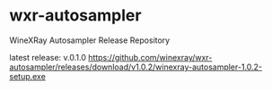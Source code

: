 # wxr-autosampler
WineXRay Autosampler Release Repository

latest release: v.0.1.0 https://github.com/winexray/wxr-autosampler/releases/download/v1.0.2/winexray-autosampler-1.0.2-setup.exe
